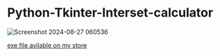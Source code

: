 # Python-Tkinter-Interset-calculator
![Screenshot 2024-08-27 060536](https://github.com/user-attachments/assets/33cd82da-a647-40ff-95ca-3b0bca8d9b48)

<a href="https://gk-codes-store.neocities.org/" target=_blank>exe file avilable on my store</a>
